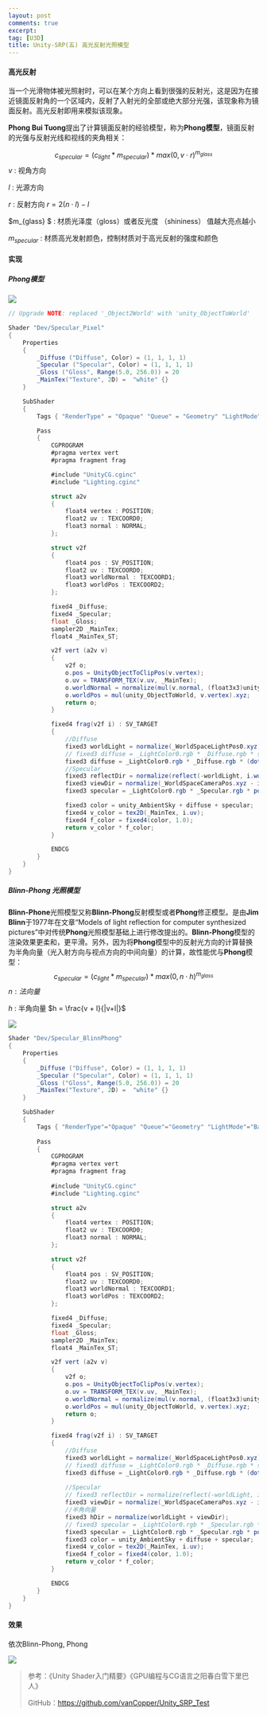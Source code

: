```yaml
---
layout: post
comments: true
excerpt:
tag: [U3D]
title: Unity-SRP(五) 高光反射光照模型
---
```




#### 高光反射

当一个光滑物体被光照射时，可以在某个方向上看到很强的反射光，这是因为在接近镜面反射角的一个区域内，反射了入射光的全部或绝大部分光强，该现象称为镜面反射。高光反射即用来模拟该现象。

**Phong Bui Tuong**提出了计算镜面反射的经验模型，称为**Phong模型**，镜面反射的光强与反射光线和视线的夹角相关：


$$
c_{specular} = (c_{light} \ast m_{specular})\ast max(0, v \cdot r)^{m_{glass}}
$$
$v$ : 视角方向

$l$ : 光源方向  

$r$ : 反射方向 $r = 2(n \cdot l) - l$

$m_{glass} $ : 材质光泽度（gloss）或者反光度 （shininess） 值越大亮点越小 

$m_{specular}$ : 材质高光发射颜色，控制材质对于高光反射的强度和颜色  



#### 实现

##### Phong模型

![](../images/srp_5_phong.png)

```c#
// Upgrade NOTE: replaced '_Object2World' with 'unity_ObjectToWorld'

Shader "Dev/Specular_Pixel"
{
    Properties
    {
        _Diffuse ("Diffuse", Color) = (1, 1, 1, 1)
        _Specular ("Specular", Color) = (1, 1, 1, 1)
        _Gloss ("Gloss", Range(5.0, 256.0)) = 20
        _MainTex("Texture", 2D) =  "white" {}
    }

    SubShader
    {
        Tags { "RenderType" = "Opaque" "Queue" = "Geometry" "LightMode" = "BasicLightMode" }

        Pass
        {
            CGPROGRAM
            #pragma vertex vert
            #pragma fragment frag

            #include "UnityCG.cginc"
            #include "Lighting.cginc"

            struct a2v
            {
                float4 vertex : POSITION;
                float2 uv : TEXCOORD0;
                float3 normal : NORMAL;
            };

            struct v2f
            {
                float4 pos : SV_POSITION;
                float2 uv : TEXCOORD0;
                float3 worldNormal : TEXCOORD1;
                float3 worldPos : TEXCOORD2;
            };

            fixed4 _Diffuse;
            fixed4 _Specular;
            float _Gloss;
            sampler2D _MainTex;
            float4 _MainTex_ST;

            v2f vert (a2v v)
            {
                v2f o;
                o.pos = UnityObjectToClipPos(v.vertex);
                o.uv = TRANSFORM_TEX(v.uv, _MainTex);
                o.worldNormal = normalize(mul(v.normal, (float3x3)unity_WorldToObject));
                o.worldPos = mul(unity_ObjectToWorld, v.vertex).xyz;
                return o;
            }

            fixed4 frag(v2f i) : SV_TARGET
            {
                //Diffuse
                fixed3 worldLight = normalize(_WorldSpaceLightPos0.xyz);
                // fixed3 diffuse = _LightColor0.rgb * _Diffuse.rgb * saturate(dot(i.worldNormal, worldLight));
                fixed3 diffuse = _LightColor0.rgb * _Diffuse.rgb * (dot(i.worldNormal, worldLight)*0.5 + 0.5);
                //Specular
                fixed3 reflectDir = normalize(reflect(-worldLight, i.worldNormal));
                fixed3 viewDir = normalize(_WorldSpaceCameraPos.xyz - i.worldPos.xyz);
                fixed3 specular = _LightColor0.rgb * _Specular.rgb * pow(saturate(dot(reflectDir, viewDir)), _Gloss);

                fixed3 color = unity_AmbientSky + diffuse + specular;
                fixed4 v_color = tex2D(_MainTex, i.uv);
                fixed4 f_color = fixed4(color, 1.0);
                return v_color * f_color;
            }

            ENDCG
        }
    }
}
```

##### Blinn-Phong 光照模型

**Blinn-Phone**光照模型又称**Blinn-Phong**反射模型或者**Phong**修正模型。是由**Jim Blinn**于1977年在文章“Models of light reflection for computer synthesized pictures”中对传统**Phong**光照模型基础上进行修改提出的。**Blinn-Phong**模型的渲染效果更柔和，更平滑。另外，因为将**Phong**模型中的反射光方向的计算替换为半角向量（光入射方向与视点方向的中间向量）的计算，故性能优与**Phong**模型：
$$
c_{specular} = (c_{light} \ast m_{specular})\ast max(0, n \cdot h)^{m_{glass}}
$$
$n : 法向量$

$h$ : 半角向量 $h = \frac{v + l}{|v+l|}$ 

![](../images/srp_5_blinnphong.png)

```c#
Shader "Dev/Specular_BlinnPhong"
{
    Properties
    {
        _Diffuse ("Diffuse", Color) = (1, 1, 1, 1)
        _Specular ("Specular", Color) = (1, 1, 1, 1)
        _Gloss ("Gloss", Range(5.0, 256.0)) = 20
        _MainTex("Texture", 2D) =  "white" {}
    }

    SubShader
    {
        Tags { "RenderType"="Opaque" "Queue"="Geometry" "LightMode"="BasicLightMode" }
        
        Pass 
        {
            CGPROGRAM
            #pragma vertex vert
            #pragma fragment frag 
            
            #include "UnityCG.cginc"
            #include "Lighting.cginc"

            struct a2v
            {
                float4 vertex : POSITION;
                float2 uv : TEXCOORD0;
                float3 normal : NORMAL;
            };

            struct v2f
            {
                float4 pos : SV_POSITION;
                float2 uv : TEXCOORD0;
                float3 worldNormal : TEXCOORD1;
                float3 worldPos : TEXCOORD2;
            };

            fixed4 _Diffuse;
            fixed4 _Specular;
            float _Gloss;
            sampler2D _MainTex;
            float4 _MainTex_ST;

            v2f vert (a2v v)
            {
                v2f o;
                o.pos = UnityObjectToClipPos(v.vertex);
                o.uv = TRANSFORM_TEX(v.uv, _MainTex);
                o.worldNormal = normalize(mul(v.normal, (float3x3)unity_WorldToObject));
                o.worldPos = mul(unity_ObjectToWorld, v.vertex).xyz;
                return o;
            }

            fixed4 frag(v2f i) : SV_TARGET
            {
                //Diffuse
                fixed3 worldLight = normalize(_WorldSpaceLightPos0.xyz);
                // fixed3 diffuse = _LightColor0.rgb * _Diffuse.rgb * saturate(dot(i.worldNormal, worldLight));
                fixed3 diffuse = _LightColor0.rgb * _Diffuse.rgb * (dot(i.worldNormal, worldLight)*0.5 + 0.5);
                
                //Specular
                // fixed3 reflectDir = normalize(reflect(-worldLight, i.worldNormal));
                fixed3 viewDir = normalize(_WorldSpaceCameraPos.xyz - i.worldPos.xyz);
                //半角向量
                fixed3 hDir = normalize(worldLight + viewDir);
                // fixed3 specular = _LightColor0.rgb * _Specular.rgb * pow(saturate(dot(reflectDir, viewDir)), _Gloss);
                fixed3 specular = _LightColor0.rgb * _Specular.rgb * pow(saturate(dot(i.worldNormal, hDir)), _Gloss);
                fixed3 color = unity_AmbientSky + diffuse + specular;
                fixed4 v_color = tex2D(_MainTex, i.uv);
                fixed4 f_color = fixed4(color, 1.0);
                return v_color * f_color;
            }

            ENDCG
        }
    }
}
```

#### 效果

依次Blinn-Phong, Phong

![](../images/srp_5_movie.gif)

> 参考：《Unity Shader入门精要》《GPU编程与CG语言之阳春白雪下里巴人》
>
> GitHub：https://github.com/vanCopper/Unity_SRP_Test
